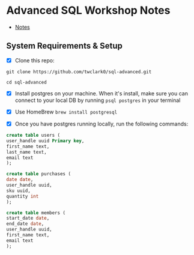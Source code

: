 # Advanced SQL Workshop Notes

- [Notes](https://github.com/laurosilvacom/advanced-sql-workshop/blob/master/notes.md)

## System Requirements & Setup

- [x] Clone this repo:

```shell
git clone https://github.com/twclark0/sql-advanced.git

cd sql-advanced
```

- [x] Install postgres on your machine. When it's install, make sure you can connect to your local DB by running `psql postgres` in your terminal

- [x] Use HomeBrew `brew install postgresql`

- [x] Once you have postgres running locally, run the following commands:

```sql
create table users (
user_handle uuid Primary key,
first_name text,
last_name text,
email text
);

```

```sql
create table purchases (
date date,
user_handle uuid,
sku uuid,
quantity int
);

```

```sql
create table members (
start_date date,
end_date date,
user_handle uuid,
first_name text,
email text
);

```

